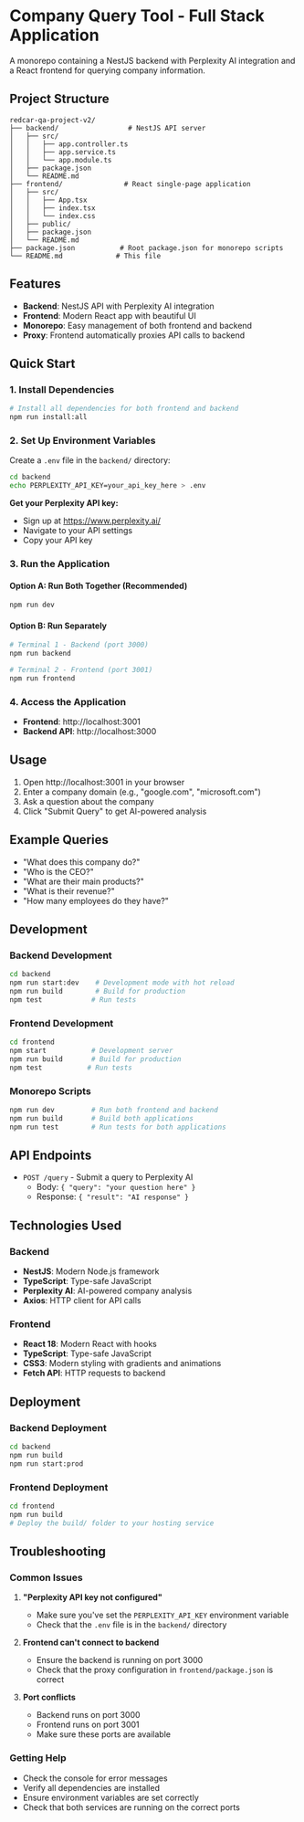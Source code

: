 # Company Query Tool - Full Stack Application

A monorepo containing a NestJS backend with Perplexity AI integration and a React frontend for querying company information.

## Project Structure

```
redcar-qa-project-v2/
├── backend/                 # NestJS API server
│   ├── src/
│   │   ├── app.controller.ts
│   │   ├── app.service.ts
│   │   └── app.module.ts
│   ├── package.json
│   └── README.md
├── frontend/               # React single-page application
│   ├── src/
│   │   ├── App.tsx
│   │   ├── index.tsx
│   │   └── index.css
│   ├── public/
│   ├── package.json
│   └── README.md
├── package.json           # Root package.json for monorepo scripts
└── README.md             # This file
```

## Features

- **Backend**: NestJS API with Perplexity AI integration
- **Frontend**: Modern React app with beautiful UI
- **Monorepo**: Easy management of both frontend and backend
- **Proxy**: Frontend automatically proxies API calls to backend

## Quick Start

### 1. Install Dependencies

```bash
# Install all dependencies for both frontend and backend
npm run install:all
```

### 2. Set Up Environment Variables

Create a `.env` file in the `backend/` directory:

```bash
cd backend
echo PERPLEXITY_API_KEY=your_api_key_here > .env
```

**Get your Perplexity API key:**
- Sign up at https://www.perplexity.ai/
- Navigate to your API settings
- Copy your API key

### 3. Run the Application

#### Option A: Run Both Together (Recommended)
```bash
npm run dev
```

#### Option B: Run Separately
```bash
# Terminal 1 - Backend (port 3000)
npm run backend

# Terminal 2 - Frontend (port 3001)
npm run frontend
```

### 4. Access the Application

- **Frontend**: http://localhost:3001
- **Backend API**: http://localhost:3000

## Usage

1. Open http://localhost:3001 in your browser
2. Enter a company domain (e.g., "google.com", "microsoft.com")
3. Ask a question about the company
4. Click "Submit Query" to get AI-powered analysis

## Example Queries

- "What does this company do?"
- "Who is the CEO?"
- "What are their main products?"
- "What is their revenue?"
- "How many employees do they have?"

## Development

### Backend Development
```bash
cd backend
npm run start:dev    # Development mode with hot reload
npm run build        # Build for production
npm test            # Run tests
```

### Frontend Development
```bash
cd frontend
npm start           # Development server
npm run build       # Build for production
npm test           # Run tests
```

### Monorepo Scripts
```bash
npm run dev         # Run both frontend and backend
npm run build       # Build both applications
npm run test        # Run tests for both applications
```

## API Endpoints

- `POST /query` - Submit a query to Perplexity AI
  - Body: `{ "query": "your question here" }`
  - Response: `{ "result": "AI response" }`

## Technologies Used

### Backend
- **NestJS**: Modern Node.js framework
- **TypeScript**: Type-safe JavaScript
- **Perplexity AI**: AI-powered company analysis
- **Axios**: HTTP client for API calls

### Frontend
- **React 18**: Modern React with hooks
- **TypeScript**: Type-safe JavaScript
- **CSS3**: Modern styling with gradients and animations
- **Fetch API**: HTTP requests to backend

## Deployment

### Backend Deployment
```bash
cd backend
npm run build
npm run start:prod
```

### Frontend Deployment
```bash
cd frontend
npm run build
# Deploy the build/ folder to your hosting service
```

## Troubleshooting

### Common Issues

1. **"Perplexity API key not configured"**
   - Make sure you've set the `PERPLEXITY_API_KEY` environment variable
   - Check that the `.env` file is in the `backend/` directory

2. **Frontend can't connect to backend**
   - Ensure the backend is running on port 3000
   - Check that the proxy configuration in `frontend/package.json` is correct

3. **Port conflicts**
   - Backend runs on port 3000
   - Frontend runs on port 3001
   - Make sure these ports are available

### Getting Help

- Check the console for error messages
- Verify all dependencies are installed
- Ensure environment variables are set correctly
- Check that both services are running on the correct ports
